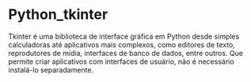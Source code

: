# Python_tkinter
Tkinter é uma biblioteca de interface gráfica em Python desde simples calculadoras até aplicativos mais complexos, como editores de texto, reprodutores de mídia, interfaces de banco de dados, entre outros. Que permite criar aplicativos com interfaces de usuário, não é necessário instalá-lo separadamente.
